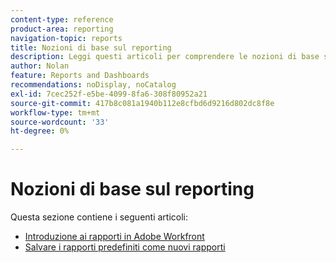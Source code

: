 ```yaml
---
content-type: reference
product-area: reporting
navigation-topic: reports
title: Nozioni di base sul reporting
description: Leggi questi articoli per comprendere le nozioni di base sulla generazione di rapporti in Adobe Workfront.
author: Nolan
feature: Reports and Dashboards
recommendations: noDisplay, noCatalog
exl-id: 7cec252f-e5be-4099-8fa6-308f80952a21
source-git-commit: 417b8c081a1940b112e8cfbd6d9216d802dc8f8e
workflow-type: tm+mt
source-wordcount: '33'
ht-degree: 0%

---
```


# Nozioni di base sul reporting

Questa sezione contiene i seguenti articoli:

* [Introduzione ai rapporti in Adobe Workfront](../../../reports-and-dashboards/reports/reporting/get-started-reports-workfront.md)
* [Salvare i rapporti predefiniti come nuovi rapporti](../../../reports-and-dashboards/reports/reporting/save-default-reports-new-reports.md)
  <!--outdated: * [Basic Report Creation Program for the new Workfront experience](https://one.workfront.com/s/basic-report-creation-program)-->

